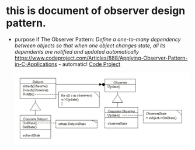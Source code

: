 # this is document of observer design pattern.
* purpose  if The Observer Pattern: *Define a one-to-many dependency between objects so that when one object changes state, all its dependents are notified and updated automatically*
https://www.codeproject.com/Articles/888/Applying-Observer-Pattern-in-C-Applications - automatic!
[Code Project](https://www.codeproject.com)

    ![observer pattern Flow](res/Doc1.png)

